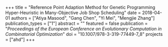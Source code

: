 +++
title = "Reference Point Adaption Method for Genetic Programming Hyper-Heuristic in Many-Objective Job Shop Scheduling"
date = 2018-04-01
authors = ["Atiya Masood", "Gang Chen", "Yi Mei", "Mengjie Zhang"]
publication_types = ["1"]
abstract = ""
featured = false
publication = "*Proceedings of the European Conference on Evolutionary Computation in Combinatorial Optimization*"
doi = "10.1007/978-3-319-77449-7_8"
projects = ["ahd"]
+++


